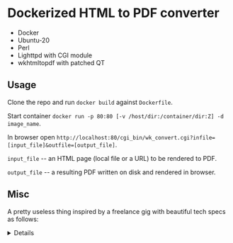 # Dockerized HTML to PDF converter
- Docker
- Ubuntu-20
- Perl
- Lighttpd with CGI module
- wkhtmltopdf with patched QT

## Usage
Clone the repo and run `docker build` against `Dockerfile`.

Start container `docker run -p 80:80 [-v /host/dir:/container/dir:Z] -d image_name`.

In browser open `http://localhost:80/cgi_bin/wk_convert.cgi?infile=[input_file]&outfile=[output_file]`.

`input_file` -- an HTML page (local file or a URL) to be rendered to PDF.

`output_file` -- a resulting PDF written on disk and rendered in browser.


## Misc
A pretty useless thing inspired by a freelance gig with beautiful tech specs as follows:

<details>
We need a dockerfile for a container that does the following:

- uses any linux flavor
- supports wkhtmltopdf with patched qt (e.g. default installation on debian has qt issues)
- supports perl cgi calls
- uses any web server
- should support this call:
http://my_docker/wk_convert.cgi?infile=/tmp/infile.html&outfile=/tmp/outfile.pdf

wk_convert.cgi looks like this:
```
#!/usr/bin/perl
use CGI;
`wkhtmltopdf -nT 22mm param('infile') param('outfile')`;
print "Content-type: application/pdf; name=wk.pdf\n\n";
open(F,"<","/tmp/outfile.pdf") || print STDERR "cant < outfile.pdf $!";;
while(<F>) { print };
close F;
exit;
```
(edit the wkhtmltopdf path to whatever you need)

infile.html is located here:

https://www.scapefox.com/infile.html

download and store in /tmp/ in docker for testing purposes

output PDF should look exactly like this pdf:

https://www.scapefox.com/cgi-bin/wkconvert.cgi?infile=/tmp/infile.html&outfile=/tmp/outfile.pdf
</details>
